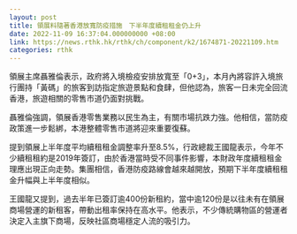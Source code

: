 ```yaml
---
layout: post
title: 領展料隨著香港放寬防疫措施　下半年度續租租金仍上升
date: 2022-11-09 16:37:04.000000000 +08:00
link: https://news.rthk.hk/rthk/ch/component/k2/1674871-20221109.htm
categories: rthk
---
```


領展主席聶雅倫表示，政府將入境檢疫安排放寬至「0+3」，本月內將容許入境旅行團持「黃碼」的旅客到訪指定旅遊景點和食肆，但他認為，旅客一日未完全回流香港，旅遊相關的零售市道仍面對挑戰。

聶雅倫強調，領展香港零售業務以民生為主，有關市場抗跌力強。他相信，當防疫政策進一步鬆綁，本港整體零售市道將迎來重要復蘇。

提到領展上半年度平均續租租金調整率升至8.5%，行政總裁王國龍表示，今年不少續租租約是2019年簽訂，由於香港當時受不同事件影響，本財政年度續租租金理應出現正向走勢。集團相信，香港防疫路線會越來越開放，預期下半年度續租租金升幅與上半年度相似。

王國龍又提到，過去半年已簽訂逾400份新租約，當中逾120份是以往未有在領展商場營運的新租客，帶動出租率保持在高水平。他表示，不少傳統購物區的營運者決定入主旗下商場，反映社區商場穩定人流的吸引力。

